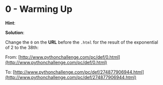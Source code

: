 # 0 - Warming Up

**Hint**:

**Solution**:

Change the `0` on the **URL** before the `.html` for the result of the exponential of 2 to the 38th:

From: [http://www.pythonchallenge.com/pc/def/0.html](http://www.pythonchallenge.com/pc/def/0.html)

To: [http://www.pythonchallenge.com/pc/def/274877906944.html](http://www.pythonchallenge.com/pc/def/274877906944.html)
